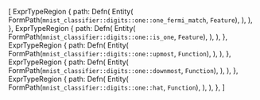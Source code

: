 [
    ExprTypeRegion {
        path: Defn(
            Entity(
                FormPath(`mnist_classifier::digits::one::one_fermi_match`, `Feature`),
            ),
        ),
    },
    ExprTypeRegion {
        path: Defn(
            Entity(
                FormPath(`mnist_classifier::digits::one::is_one`, `Feature`),
            ),
        ),
    },
    ExprTypeRegion {
        path: Defn(
            Entity(
                FormPath(`mnist_classifier::digits::one::upmost`, `Function`),
            ),
        ),
    },
    ExprTypeRegion {
        path: Defn(
            Entity(
                FormPath(`mnist_classifier::digits::one::downmost`, `Function`),
            ),
        ),
    },
    ExprTypeRegion {
        path: Defn(
            Entity(
                FormPath(`mnist_classifier::digits::one::hat`, `Function`),
            ),
        ),
    },
]
